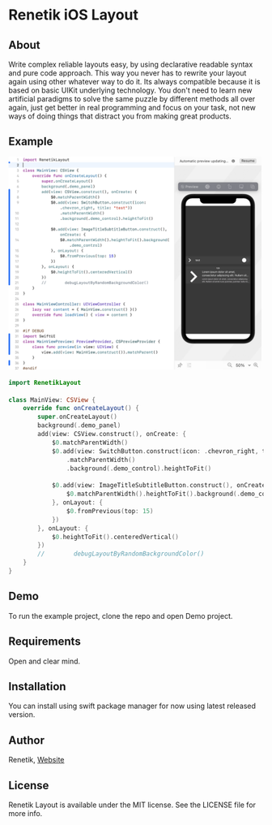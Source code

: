 # Renetik iOS Layout

## About
Write complex reliable layouts easy, 
by using declarative readable syntax and pure code approach. 
This way you never has to rewrite your layout again using other whatever way to do it. 
Its always compatible because it is based on basic UIKit underlying technology. 
You don't need to learn new artificial paradigms to solve the same puzzle 
by different methods all over again, 
just get better in real programming and focus on your task, 
not new ways of doing things that distract you from making great products.

## Example

<p align="left">
    <img src="https://github.com/renetik/renetik-ios-layout/blob/0ae677a63fa9c557135a91d21d90a8e22f824547/Images/ScreenShot1.png" width="500">
</p>

```swift
import RenetikLayout

class MainView: CSView {
    override func onCreateLayout() {
        super.onCreateLayout()
        background(.demo_panel)
        add(view: CSView.construct(), onCreate: {
            $0.matchParentWidth()
            $0.add(view: SwitchButton.construct(icon: .chevron_right, title: "test"))
                .matchParentWidth()
                .background(.demo_control).heightToFit()
            
            $0.add(view: ImageTitleSubtitleButton.construct(), onCreate: {
                $0.matchParentWidth().heightToFit().background(.demo_control)
            }, onLayout: {
                $0.fromPrevious(top: 15)
            })
        }, onLayout: {
            $0.heightToFit().centeredVertical()
        })
        //        debugLayoutByRandomBackgroundColor()
    }
}
```

## Demo
To run the example project, clone the repo and open Demo project.

## Requirements
Open and clear mind.

## Installation
You can install using swift package manager for now using latest released version.

## Author
Renetik, [Website](https://rene-dohan.github.io)

## License
Renetik Layout is available under the MIT license. See the LICENSE file for more info.
